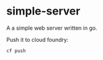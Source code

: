 # simple-server

A a simple web server written in go. 

Push it to cloud foundry:

```
cf push
```

